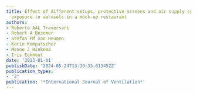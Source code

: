 ```yaml
---
title: Effect of different setups, protective screens and air supply systems on the
  exposure to aerosols in a mock-up restaurant
authors:
- Roberto AAL Traversari
- Robert A Bezemer
- Stefan PM van Heumen
- Karin Kompatscher
- Menno J Hinkema
- Iris Eekhout
date: '2023-01-01'
publishDate: '2024-05-24T13:30:33.613452Z'
publication_types:
- "2"
publication: '*International Journal of Ventilation*'
---
```

